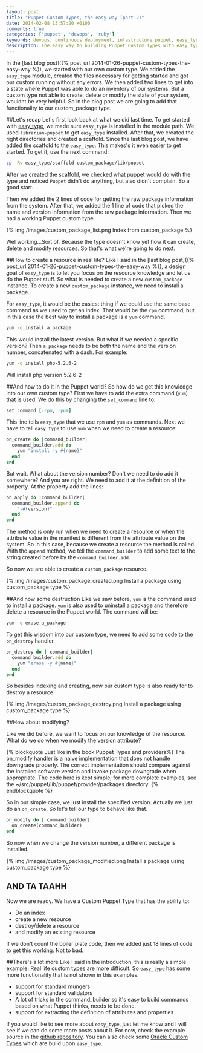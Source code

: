 ```yaml
---
layout: post
title: "Puppet Custom Types, the easy way (part 2)"
date: 2014-02-08 13:57:20 +0100
comments: true
categories: ['puppet', 'devops', 'ruby']
keywords: devops, continuous deployment, infastructure puppet, easy_type, ruby
description: The easy way to building Puppet Custom Types with easy_type (part 2)
---
```

In the [last blog post]({% post_url 2014-01-26-puppet-custom-types-the-easy-way %}), we started with our own custom type. We added the `easy_type` module, created the files necessary for getting started and got our custom running without any errors. We then added two lines to get into a state where Puppet was able to do an inventory of our systems. But a custom type not able to create, delete or modify the state of your system, wouldnt be very helpful. So in the blog post we are going to add that functionality to our custom_package type.

<!-- more -->

##Let's recap
Let's first look back at what we did last time. To get started with [easy_type](https://github.com/hajee/easy_type), we made sure `easy_type` is installed in the module path. We used `librarian-puppet` to get `easy_type` installed. After that,  we created the right directories and created a scaffold. Since the last blog post,  we have added the scaffold to the `easy_type`. This makes's it even easier to get started. To get it, use the next command:

```sh
cp -Rv easy_type/scaffold custom_package/lib/puppet
```

After we created the scaffold, we checked what puppet would do with the type and noticed `Puppet` didn't do anything, but also didn't complain. So a good start.

Then we added the 2 lines of code for getting the raw package information from the system. After that,  we added the 1 line of code that picked the name and version information from the raw package information. Then we had a working Puppet custom type. 

{% img /images/custom_package_list.png Index from custom_package %}

Wel working...Sort of. Because the type doesn't know yet how it can create, delete and modify resources. So that's what we're going to do next.

##How to create a resource in real life?
Like I said in the [last blog post]({% post_url 2014-01-26-puppet-custom-types-the-easy-way %}), a design goal of `easy_type` is to let you focus on the resource knowledge and let us do the Puppet stuff. So what is needed to create a new `custom_package` instance. To create a new `custom_package` instance, we need to install a package.

For `easy_type`,  it would be the easiest thing if we could use the same base command as we used to get an index. That would be the `rpm` command, but in this case the best way to install a package is a `yum` command.

```sh
yum -q install a_package
```

This would install the latest version. But what if we needed a specific version? Then `a_package` needs to be both the name and the version number, concatenated with a dash. For example:

```sh
yum -q install php-5.2.6-2
```

Will install php version 5.2.6-2

##And how to do it in the Puppet world?
So how do we get this knowledge into our own custom type? First we have to add the extra command (`yum`) that is used. We do this by changing the `set_command` line to:

```ruby
set_command [:rpm, :yum]
```

This line tells `easy_type` that we use `rpm` and `yum` as commands. Next we have to tell `easy_type` to use `yum` when we need to create a resource:

```ruby
on_create do |command_builder|
  command_builder.add do
    yum "install -y #{name}"
  end
end
```

But wait. What about the version number? Don't we need to do add it somewhere? And you are right. We need to add it at the definition of the property. At the property add the lines:

```ruby
on_apply do |command_builder| 
  command_builder.append do
    "-#{version}"
  end
end
```

The method is only run when we need to create a resource or when the attribute value in the manifest is different from the attribute value on the system. So in this case, because we create a resource the method is called. With the `append` method, we tell the `command_builder` to add some text to the string created before by the `command_builder.add`.

So now we are able to create a `custom_package` resource.

{% img /images/custom_package_created.png Install a package using custom_package type %}

##And now some destruction
Like we saw before, `yum` is the command used to install a package. `yum` is also used to uninstall a package and therefore delete a resource in the Puppet world. The command will be:

```sh
yum -q erase a_package
```
To get this wisdom into our custom type, we need to add some code to the `on_destroy` handler.

```ruby
on_destroy do | command_builder|
  command_builder.add do
    yum "erase -y #{name}"
  end
end
```

So besides indexing and creating, now our custom type is also ready for to destroy a resource.

{% img /images/custom_package_destroy.png Install a package using custom_package type %}

##How about modifying?

Like we did before, we want to focus on our knowledge of the resource. What do we do when we modify the version attribute? 

{% blockquote Just like in the book Puppet Types and providers%}
The on_modify handler is a naive implementation that does not handle downgrade properly. The correct implementation should compare against the installed software version and invoke package downgrade when appropriate. The code here is kept simple; for more complete examples, see the ~/src/puppet/lib/puppet/provider/packages directory.
{% endblockquote %}

So in our simple case, we just install the specified version. Actually we just do an `on_create`. So let's tell our type to behave like that.

```ruby
on_modify do | command_builder|
  on_create(command_builder)
end
```

So now when we change the version number, a different package is installed.

{% img /images/custom_package_modified.png Install a package using custom_package type %}

## AND TA TAAHH
Now we are ready. We have a Custom Puppet Type that has the ability to:

* Do an index
* create a new resource
* destroy/delete a resource
* and modify an existing resource

If we don't count the  boiler plate code, then we added just 18 lines of code to get this working. Not to bad.

##There's a lot more
Like I said in the introduction, this is really a simple example. Real life custom types are more difficult. So `easy_type` has some more functionality that is not shown in this examples. 

* support for standard mungers
* support for standard validators
* A lot of tricks in the command_builder so it's easy to build commands based on what Puppet thinks, needs to be done.
* support for extracting the definition of attributes and properties

If you would like to see more about `easy_type`, just let me know and I will see if we can do some more posts about it. For now, check the example source in the [github repository](https://github.com/hajee/my_own_easy_type). You can also check some [Oracle Custom Types](https://github.com/hajee/oracle) which are build upon `easy_type`. 

